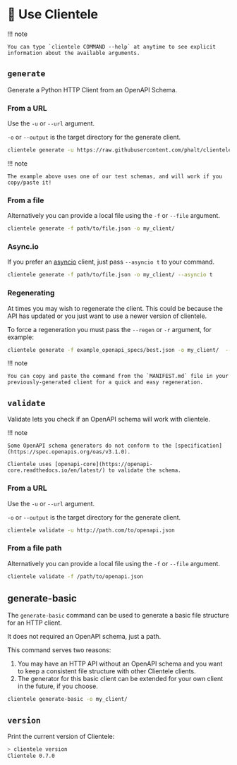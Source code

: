 
# 📝 Use Clientele

!!! note

    You can type `clientele COMMAND --help` at anytime to see explicit information about the available arguments.

## `generate`

Generate a Python HTTP Client from an OpenAPI Schema.

### From a URL

Use the `-u` or `--url` argument.

`-o` or `--output` is the target directory for the generate client.

```sh
clientele generate -u https://raw.githubusercontent.com/phalt/clientele/main/example_openapi_specs/best.json -o my_client/
```

!!! note

    The example above uses one of our test schemas, and will work if you copy/paste it!

### From a file

Alternatively you can provide a local file using the `-f` or `--file` argument.

```sh
clientele generate -f path/to/file.json -o my_client/
```

### Async.io

If you prefer an [asyncio](https://docs.python.org/3/library/asyncio.html) client, just pass `--asyncio t` to your command.

```sh
clientele generate -f path/to/file.json -o my_client/ --asyncio t
```

### Regenerating

At times you may wish to regenerate the client. This could be because the API has updated or you just want to use a newer version of clientele.

To force a regeneration you must pass the `--regen` or `-r` argument, for example:

```sh
clientele generate -f example_openapi_specs/best.json -o my_client/  --regen t
```

!!! note

    You can copy and paste the command from the `MANIFEST.md` file in your previously-generated client for a quick and easy regeneration.

## `validate`

Validate lets you check if an OpenAPI schema will work with clientele.

!!! note

    Some OpenAPI schema generators do not conform to the [specification](https://spec.openapis.org/oas/v3.1.0).

    Clientele uses [openapi-core](https://openapi-core.readthedocs.io/en/latest/) to validate the schema.

### From a URL

Use the `-u` or `--url` argument.

`-o` or `--output` is the target directory for the generate client.

```sh
clientele validate -u http://path.com/to/openapi.json
```

### From a file path

Alternatively you can provide a local file using the `-f` or `--file` argument.

```sh
clientele validate -f /path/to/openapi.json
```

## generate-basic

The `generate-basic` command can be used to generate a basic file structure for an HTTP client.

It does not required an OpenAPI schema, just a path.

This command serves two reasons:

1. You may have an HTTP API without an OpenAPI schema and you want to keep a consistent file structure with other Clientele clients.
2. The generator for this basic client can be extended for your own client in the future, if you choose.

```sh
clientele generate-basic -o my_client/
```

## `version`

Print the current version of Clientele:

```sh
> clientele version
Clientele 0.7.0
```
